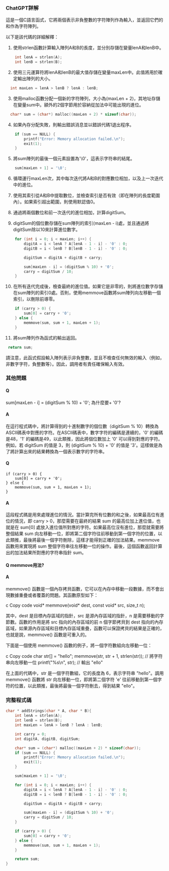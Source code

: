 ### ChatGPT詳解

這是一個C語言函式，它將兩個表示非負整數的字符陣列作為輸入，並返回它們的和作為字符陣列。

以下是該代碼的詳細解釋：

1. 使用strlen函數計算輸入陣列A和B的長度，並分別存儲在變量lenA和lenB中。
```c
    int lenA = strlen(A);
    int lenB = strlen(B);
```
2. 使用三元運算符將lenA和lenB的最大值存儲在變量maxLen中。此值將用於確定輸出陣列的大小。
```c
  int maxLen = lenA > lenB ? lenA : lenB;
```
3. 使用malloc函數分配一個新的字符陣列，大小為(maxLen + 2)，其地址存儲在變量sum中。額外的2個字節用於容納從加法中可能出現的進位。
```c
  char* sum = (char*) malloc((maxLen + 2) * sizeof(char));
```
4. 如果內存分配失敗，則輸出錯誤消息並以錯誤代碼1退出程序。
```c
    if (sum == NULL) {
        printf("Error: Memory allocation failed.\n");
        exit(1);
    }
```
5. 將sum陣列的最後一個元素設置為'\0'，這表示字符串的結尾。
```c
    sum[maxLen + 1] = '\0';
```
6. 循環運行maxLen次，其中每次迭代將A和B的對應數位相加，以及上一次迭代中的進位。

7. 使用其索引從A和B中提取數位，並檢查索引是否有效（即在陣列的長度範圍內）。如果索引超出範圍，則使用默認值0。

8. 通過將兩個數位和前一次迭代的進位相加，計算digitSum。

9. digitSum的個位數存儲在sum陣列的索引(maxLen - i)處，並且通過將digitSum除以10來計算進位數字。
```c
    for (int i = 0; i < maxLen; i++) {
        digitA = i < lenA ? A[lenA - 1 - i] - '0' : 0;
        digitB = i < lenB ? B[lenB - 1 - i] - '0' : 0;

        digitSum = digitA + digitB + carry;

        sum[maxLen - i] = (digitSum % 10) + '0';
        carry = digitSum / 10;
    }
```
10. 在所有迭代完成後，檢查最終的進位值。如果它是非零的，則將進位數字存儲在sum陣列的索引0處。否則，使用memmove函數將sum陣列向左移動一個索引，以刪除前導零。
```c
    if (carry > 0) {
        sum[0] = carry + '0';
    } else {
        memmove(sum, sum + 1, maxLen + 1);
    }
```
11. 將sum陣列作為函式的輸出返回。
```c
 return sum;
```
請注意，此函式假設輸入陣列表示非負整數，並且不檢查任何無效的輸入（例如，非數字字符，負整數等）。因此，調用者有責任確保輸入有效。

### 其他問題
#### Q
sum[maxLen - i] = (digitSum % 10) + '0';
為什麼要+ '0'?
#### A
在這行程式碼中，將計算得到的十進制數字的個位數（digitSum % 10）轉換為ASCII碼表中對應的字符。在ASCII碼表中，數字字符的編碼是連續的，'0' 的編碼是48，'1' 的編碼是49，以此類推，因此將個位數加上 '0' 可以得到對應的字符。例如，若 digitSum 的值是 3，則 (digitSum % 10) + '0' 的值是 '3'。這樣做是為了將計算出來的結果轉換為一個表示數字的字符串。

#### Q
    if (carry > 0) {
        sum[0] = carry + '0';
    } else {
        memmove(sum, sum + 1, maxLen + 1);
    }
#### A
這段程式碼是用來處理進位的情況。當計算完所有位數的和之後，如果最高位有進位的情況，即 carry > 0，那麼需要在最終的結果 sum 的最高位加上進位值，也就是在 sum[0] 處放入進位值所對應的字符。如果最高位沒有進位，那麼就需要將整個結果 sum 向左移動一位，即將第二個字符往前移動到第一個字符的位置，以此類推，最後將最後一個字符刪除，這樣才能得到正確的加法結果。memmove 函數用來實現將 sum 整個字符串往左移動一位的操作。最後，這個函數返回計算出的加法結果所對應的字符串指針 sum。

#### Q memmove用法?

#### A
memmove() 函數是一個內存拷貝函數，它可以在內存中移動一段數據，而不會出現數據重疊或者覆蓋的問題。其函數原型如下：

c
Copy code
void* memmove(void* dest, const void* src, size_t n);


其中，dest 是目標內存區域的指針，src 是源內存區域的指針，n 是需要移動的字節數。函數的作用是將 src 指向的內存區域的前 n 個字節拷貝到 dest 指向的內存區域，如果源內存區域和目標內存區域重疊，函數可以保證拷貝的結果是正確的，也就是說，memmove() 函數是可重入的。

下面是一個使用 memmove() 函數的例子，將一個字符數組向左移動一位：

c
Copy code
char str[] = "hello";
memmove(str, str + 1, strlen(str));  // 將字符串向左移動一位
printf("%s\n", str);  // 輸出 "ello"


在上面的代碼中，str 是一個字符數組，它的長度為 6，表示字符串 "hello"。調用 memmove() 函數將 str 向左移動一位，即將第二個字符 'e' 往前移動到第一個字符的位置，以此類推，最後將最後一個字符刪去，得到結果 "ello"。
### 完整程式碼
``` c
char * addStrings(char * A, char * B){
    int lenA = strlen(A);
    int lenB = strlen(B);
    int maxLen = lenA > lenB ? lenA : lenB;

    int carry = 0;
    int digitA, digitB, digitSum;

    char* sum = (char*) malloc((maxLen + 2) * sizeof(char));
    if (sum == NULL) {
        printf("Error: Memory allocation failed.\n");
        exit(1);
    }

    sum[maxLen + 1] = '\0';

    for (int i = 0; i < maxLen; i++) {
        digitA = i < lenA ? A[lenA - 1 - i] - '0' : 0;
        digitB = i < lenB ? B[lenB - 1 - i] - '0' : 0;

        digitSum = digitA + digitB + carry;

        sum[maxLen - i] = (digitSum % 10) + '0';
        carry = digitSum / 10;
    }

    if (carry > 0) {
        sum[0] = carry + '0';
    } else {
        memmove(sum, sum + 1, maxLen + 1);
    }

    return sum;
}
```
